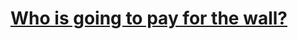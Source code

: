 ﻿# [Who is going to pay for the wall?](https://www.codewars.com/kata/who-is-going-to-pay-for-the-wall/)

